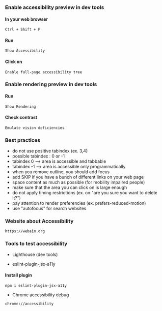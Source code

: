 ### Enable accessibility preview in dev tools

#### In your web browser

```
Ctrl + Shift + P
```

#### Run

```
Show Accessibility
```

#### Click on

```
Enable full-page accessibility tree
```

### Enable rendering preview in dev tools

#### Run

```
Show Rendering
```

#### Check contrast

```
Emulate vision deficiencies
```

### Best practices

- do not use positive tabindex (ex. 3,4)
- possible tabindex : 0 or -1
- tabindex 0 --> area is accessible and tabbable
- tabindex -1 --> area is accessible only programmatically
- when you remove outline, you should add focus
- add SKIP if you have a bunch of different links on your web page
- space content as much as possible (for mobility impaired people)
- make sure that the area you can click on is large enough
- do not apply timing restrictions (ex. on "are you sure you want to delete it?")
- pay attention to render preferencies (ex. prefers-reduced-motion)
- use "autofocus" for search websites

### Website about Accessibility

```
https://webaim.org
```

### Tools to test accessibility

- Lighthouse (dev tools)

- eslint-plugin-jsx-a11y

#### Install plugin

```
npm i eslint-plugin-jsx-a11y
```

- Chrome accessibility debug

```
chrome://accessibility
```

